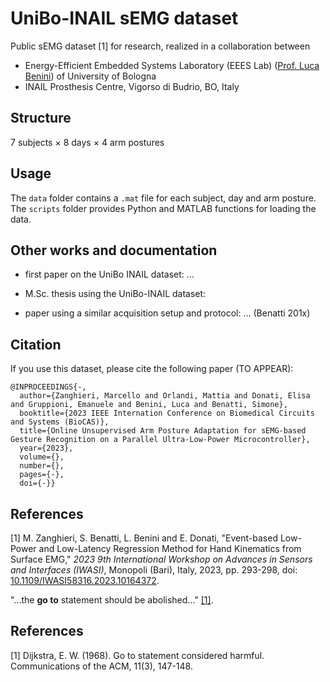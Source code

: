 # UniBo-INAIL sEMG dataset



Public sEMG dataset [1] for research, realized in a collaboration between
- Energy-Efficient Embedded Systems Laboratory (EEES Lab) ([Prof. Luca Benini](https://www.unibo.it/sitoweb/luca.benini/en)) of University of Bologna
- INAIL Prosthesis Centre, Vigorso di Budrio, BO, Italy



## Structure

$`7`$ subjects $\times$ $`8`$ days $\times$ $`4`$ arm postures



## Usage
The ``data`` folder contains a ``.mat`` file for each subject, day and arm posture.
The ``scripts`` folder provides Python and MATLAB functions for loading the data.


## Other works and documentation
- first paper on the UniBo INAIL dataset:
  ...
- M.Sc. thesis using the UniBo-INAIL dataset:
  

- paper using a similar acquisition setup and protocol: ... (Benatti 201x)


## Citation
If you use this dataset, please cite the following paper (TO APPEAR):
```
@INPROCEEDINGS{-,
  author={Zanghieri, Marcello and Orlandi, Mattia and Donati, Elisa and Gruppioni, Emanuele and Benini, Luca and Benatti, Simone},
  booktitle={2023 IEEE Internation Conference on Biomedical Circuits and Systems (BioCAS)}, 
  title={Online Unsupervised Arm Posture Adaptation for sEMG-based Gesture Recognition on a Parallel Ultra-Low-Power Microcontroller}, 
  year={2023},
  volume={},
  number={},
  pages={-},
  doi={-}}

```


## References
[1] M. Zanghieri, S. Benatti, L. Benini and E. Donati, "Event-based Low-Power and Low-Latency Regression Method for Hand Kinematics from Surface EMG," _2023 9th International Workshop on Advances in Sensors and Interfaces (IWASI)_, Monopoli (Bari), Italy, 2023, pp. 293-298, doi: [10.1109/IWASI58316.2023.10164372](https://ieeexplore.ieee.org/document/10164372).











"...the **go to** statement should be abolished..." [[1]](#1).

## References
<a id="1">[1]</a> 
Dijkstra, E. W. (1968). 
Go to statement considered harmful. 
Communications of the ACM, 11(3), 147-148.



